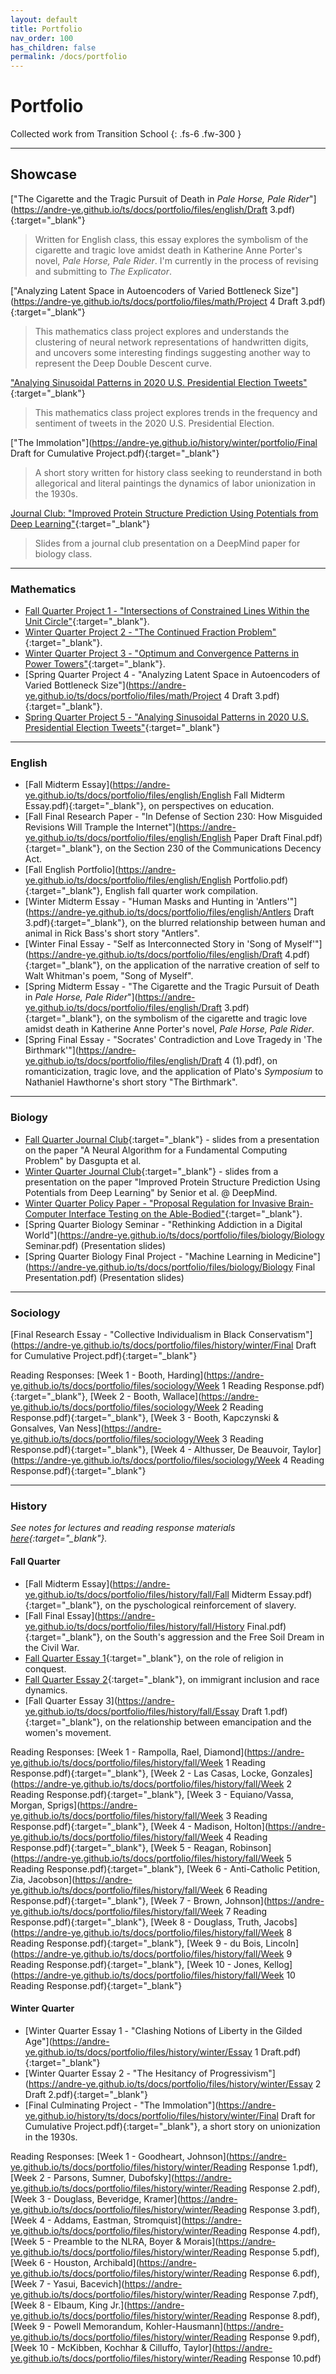 ```yaml
---
layout: default
title: Portfolio
nav_order: 100
has_children: false
permalink: /docs/portfolio
---
```


# Portfolio

Collected work from Transition School
{: .fs-6 .fw-300 }

---


## Showcase

["The Cigarette and the Tragic Pursuit of Death in *Pale Horse, Pale Rider*"](https://andre-ye.github.io/ts/docs/portfolio/files/english/Draft 3.pdf){:target="_blank"}
> Written for English class, this essay explores the symbolism of the cigarette and tragic love amidst death in Katherine Anne Porter's novel, *Pale Horse, Pale Rider*. I'm currently in the process of revising and submitting to *The Explicator*.

["Analyzing Latent Space in Autoencoders of Varied Bottleneck Size"](https://andre-ye.github.io/ts/docs/portfolio/files/math/Project 4 Draft 3.pdf){:target="_blank"}
> This mathematics class project explores and understands the clustering of neural network representations of handwritten digits, and uncovers some interesting findings suggesting another way to represent the Deep Double Descent curve.

["Analying Sinusoidal Patterns in 2020 U.S. Presidential Election Tweets"](https://andre-ye.github.io/ts/docs/portfolio/files/math/Project_5_final.pdf){:target="_blank"}
> This mathematics class project explores trends in the frequency and sentiment of tweets in the 2020 U.S. Presidential Election.

["The Immolation"](https://andre-ye.github.io/history/winter/portfolio/Final Draft for Cumulative Project.pdf){:target="_blank"} 
> A short story written for history class seeking to reunderstand in both allegorical and literal paintings the dynamics of labor unionization in the 1930s.

[Journal Club: "Improved Protein Structure Prediction Using Potentials from Deep Learning"](https://andre-ye.github.io/ts/docs/portfolio/files/biology/winter-bio-jc.pdf){:target="_blank"}
> Slides from a journal club presentation on a DeepMind paper for biology class.

---

### Mathematics
- [Fall Quarter Project 1 - "Intersections of Constrained Lines Within the Unit Circle"](https://andre-ye.github.io/ts/docs/portfolio/files/math/Project_1_Final_Draft.pdf){:target="_blank"}.
- [Winter Quarter Project 2 - "The Continued Fraction Problem"](https://andre-ye.github.io/ts/docs/portfolio/files/math/annotated-Project_2-1.pdf){:target="_blank"}.
- [Winter Quarter Project 3 - "Optimum and Convergence Patterns in Power Towers"](https://andre-ye.github.io/ts/docs/portfolio/files/math/project-3.pdf){:target="_blank"}.
- [Spring Quarter Project 4 - "Analyzing Latent Space in Autoencoders of Varied Bottleneck Size"](https://andre-ye.github.io/ts/docs/portfolio/files/math/Project 4 Draft 3.pdf){:target="_blank"}.
- [Spring Quarter Project 5 - "Analying Sinusoidal Patterns in 2020 U.S. Presidential Election Tweets"](https://andre-ye.github.io/ts/docs/portfolio/files/math/Project_5_final.pdf){:target="_blank"}

---

### English
- [Fall Midterm Essay](https://andre-ye.github.io/ts/docs/portfolio/files/english/English Fall Midterm Essay.pdf){:target="_blank"}, on perspectives on education.
- [Fall Final Research Paper - "In Defense of Section 230: How Misguided Revisions Will Trample the Internet"](https://andre-ye.github.io/ts/docs/portfolio/files/english/English Paper Draft Final.pdf){:target="_blank"}, on the Section 230 of the Communications Decency Act.
- [Fall English Portfolio](https://andre-ye.github.io/ts/docs/portfolio/files/english/English Portfolio.pdf){:target="_blank"}, English fall quarter work compilation.
- [Winter Midterm Essay - "Human Masks and Hunting in 'Antlers'"](https://andre-ye.github.io/ts/docs/portfolio/files/english/Antlers Draft 3.pdf){:target="_blank"}, on the blurred relationship between human and animal in Rick Bass's short story "Antlers".
- [Winter Final Essay - "Self as Interconnected Story in 'Song of Myself'"](https://andre-ye.github.io/ts/docs/portfolio/files/english/Draft 4.pdf){:target="_blank"}, on the application of the narrative creation of self to Walt Whitman's poem, "Song of Myself".
- [Spring Midterm Essay - "The Cigarette and the Tragic Pursuit of Death in *Pale Horse, Pale Rider*"](https://andre-ye.github.io/ts/docs/portfolio/files/english/Draft 3.pdf){:target="_blank"}, on the symbolism of the cigarette and tragic love amidst death in Katherine Anne Porter's novel, *Pale Horse, Pale Rider*.
- [Spring Final Essay - "Socrates' Contradiction and Love Tragedy in 'The Birthmark'"](https://andre-ye.github.io/ts/docs/portfolio/files/english/Draft 4 (1).pdf), on romanticization, tragic love, and the application of Plato's *Symposium* to Nathaniel Hawthorne's short story "The Birthmark".

---

### Biology
- [Fall Quarter Journal Club](https://andre-ye.github.io/ts/docs/portfolio/files/biology/fall-bio-jc.pdf){:target="_blank"} - slides from a presentation on the paper "A Neural Algorithm for a Fundamental Computing Problem" by Dasgupta et al.
- [Winter Quarter Journal Club](https://andre-ye.github.io/ts/docs/portfolio/files/biology/winter-bio-jc.pdf){:target="_blank"} - slides from a presentation on the paper "Improved Protein Structure Prediction Using Potentials from Deep Learning" by Senior et al. @ DeepMind.
- [Winter Quarter Policy Paper - "Proposal Regulation for Invasive Brain-Computer Interface Testing on the Able-Bodied"](http://andre-ye.github.io/ts/docs/portfolio/files/biology/biology-policy-paper-winter.pdf){:target="_blank"}.
- [Spring Quarter Biology Seminar - "Rethinking Addiction in a Digital World"](https://andre-ye.github.io/ts/docs/portfolio/files/biology/Biology Seminar.pdf) (Presentation slides)
- [Spring Quarter Biology Final Project - "Machine Learning in Medicine"](https://andre-ye.github.io/ts/docs/portfolio/files/biology/Biology Final Presentation.pdf) (Presentation slides)

---

### Sociology
[Final Research Essay - "Collective Individualism in Black Conservatism"](https://andre-ye.github.io/ts/docs/portfolio/files/history/winter/Final Draft for Cumulative Project.pdf){:target="_blank"}

Reading Responses: [Week 1 - Booth, Harding](https://andre-ye.github.io/ts/docs/portfolio/files/sociology/Week 1 Reading Response.pdf){:target="_blank"}, [Week 2 - Booth, Wallace](https://andre-ye.github.io/ts/docs/portfolio/files/sociology/Week 2 Reading Response.pdf){:target="_blank"}, [Week 3 - Booth, Kapczynski & Gonsalves, Van Ness](https://andre-ye.github.io/ts/docs/portfolio/files/sociology/Week 3 Reading Response.pdf){:target="_blank"}, [Week 4 - Althusser, De Beauvoir, Taylor](https://andre-ye.github.io/ts/docs/portfolio/files/sociology/Week 4 Reading Response.pdf){:target="_blank"}

---

### History
*See notes for lectures and reading response materials [here](https://andre-ye.github.io/history/history_navigation){:target="_blank"}.*

#### Fall Quarter
- [Fall Midterm Essay](https://andre-ye.github.io/ts/docs/portfolio/files/history/fall/Fall Midterm Essay.pdf){:target="_blank"}, on the pyschological reinforcement of slavery.
- [Fall Final Essay](https://andre-ye.github.io/ts/docs/portfolio/files/history/fall/History Final.pdf){:target="_blank"}, on the South's aggression and the Free Soil Dream in the Civil War.
- [Fall Quarter Essay 1](https://andre-ye.github.io/ts/docs/portfolio/files/history/fall/Essay%201.pdf){:target="_blank"}, on the role of religion in conquest.
- [Fall Quarter Essay 2](https://andre-ye.github.io/ts/docs/portfolio/files/history/fall/Essay%202%20Revised.pdf){:target="_blank"}, on immigrant inclusion and race dynamics.
- [Fall Quarter Essay 3](https://andre-ye.github.io/ts/docs/portfolio/files/history/fall/Essay Draft 1.pdf){:target="_blank"}, on the relationship between emancipation and the women's movement.

Reading Responses: [Week 1 - Rampolla, Rael, Diamond](https://andre-ye.github.io/ts/docs/portfolio/files/history/fall/Week 1 Reading Response.pdf){:target="_blank"},  [Week 2 - Las Casas, Locke, Gonzales](https://andre-ye.github.io/ts/docs/portfolio/files/history/fall/Week 2 Reading Response.pdf){:target="_blank"},  [Week 3 - Equiano/Vassa, Morgan, Sprigs](https://andre-ye.github.io/ts/docs/portfolio/files/history/fall/Week 3 Reading Response.pdf){:target="_blank"}, [Week 4 - Madison, Holton](https://andre-ye.github.io/ts/docs/portfolio/files/history/fall/Week 4 Reading Response.pdf){:target="_blank"}, [Week 5 - Reagan, Robinson](https://andre-ye.github.io/ts/docs/portfolio/files/history/fall/Week 5 Reading Response.pdf){:target="_blank"}, [Week 6 - Anti-Catholic Petition, Zia, Jacobson](https://andre-ye.github.io/ts/docs/portfolio/files/history/fall/Week 6 Reading Response.pdf){:target="_blank"}, [Week 7 - Brown, Johnson](https://andre-ye.github.io/ts/docs/portfolio/files/history/fall/Week 7 Reading Response.pdf){:target="_blank"}, [Week 8 - Douglass, Truth, Jacobs](https://andre-ye.github.io/ts/docs/portfolio/files/history/fall/Week 8 Reading Response.pdf){:target="_blank"}, [Week 9 - du Bois, Lincoln](https://andre-ye.github.io/ts/docs/portfolio/files/history/fall/Week 9 Reading Response.pdf){:target="_blank"}, [Week 10 - Jones, Kellog](https://andre-ye.github.io/ts/docs/portfolio/files/history/fall/Week 10 Reading Response.pdf){:target="_blank"} 

#### Winter Quarter
- [Winter Quarter Essay 1 - "Clashing Notions of Liberty in the Gilded Age"](https://andre-ye.github.io/ts/docs/portfolio/files/history/winter/Essay 1 Draft.pdf){:target="_blank"}
- [Winter Quarter Essay 2 - "The Hesitancy of Progressivism"](https://andre-ye.github.io/ts/docs/portfolio/files/history/winter/Essay 2 Draft 2.pdf){:target="_blank"}
- [Final Culminating Project - "The Immolation"](https://andre-ye.github.io/history/ts/docs/portfolio/files/history/winter/Final Draft for Cumulative Project.pdf){:target="_blank"}, a short story on unionization in the 1930s.

Reading Responses: 
[Week 1 - Goodheart, Johnson](https://andre-ye.github.io/ts/docs/portfolio/files/history/winter/Reading Response 1.pdf), 
[Week 2 - Parsons, Sumner, Dubofsky](https://andre-ye.github.io/ts/docs/portfolio/files/history/winter/Reading Response 2.pdf), 
[Week 3 - Douglass, Beveridge, Kramer](https://andre-ye.github.io/ts/docs/portfolio/files/history/winter/Reading Response 3.pdf), 
[Week 4 - Addams, Eastman, Stromquist](https://andre-ye.github.io/ts/docs/portfolio/files/history/winter/Reading Response 4.pdf), 
[Week 5 - Preamble to the NLRA, Boyer & Morais](https://andre-ye.github.io/ts/docs/portfolio/files/history/winter/Reading Response 5.pdf), 
[Week 6 - Houston, Archibald](https://andre-ye.github.io/ts/docs/portfolio/files/history/winter/Reading Response 6.pdf), 
[Week 7 - Yasui, Bacevich](https://andre-ye.github.io/ts/docs/portfolio/files/history/winter/Reading Response 7.pdf), 
[Week 8 - Elbaum, King Jr.](https://andre-ye.github.io/ts/docs/portfolio/files/history/winter/Reading Response 8.pdf), 
[Week 9 - Powell Memorandum, Kohler-Hausmann](https://andre-ye.github.io/ts/docs/portfolio/files/history/winter/Reading Response 9.pdf), 
[Week 10 - McKibben, Kochhar & Cilluffo, Taylor](https://andre-ye.github.io/ts/docs/portfolio/files/history/winter/Reading Response 10.pdf)

